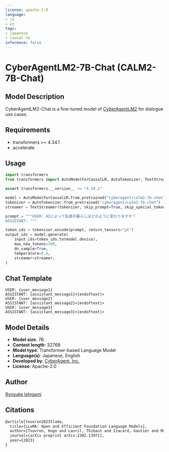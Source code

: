 ```yaml
---
license: apache-2.0
language:
- ja
- en
tags:
- japanese
- causal-lm
inference: false
---
```

# CyberAgentLM2-7B-Chat (CALM2-7B-Chat)

## Model Description

CyberAgentLM2-Chat is a fine-tuned model of [CyberAgentLM2](https://huggingface.co/cyberagent/calm2-7b) for dialogue use cases.

## Requirements
- transformers >= 4.34.1
- accelerate

## Usage

```python
import transformers
from transformers import AutoModelForCausalLM, AutoTokenizer, TextStreamer

assert transformers.__version__ >= "4.34.1"

model = AutoModelForCausalLM.from_pretrained("cyberagent/calm2-7b-chat", device_map="auto", torch_dtype="auto")
tokenizer = AutoTokenizer.from_pretrained("cyberagent/calm2-7b-chat")
streamer = TextStreamer(tokenizer, skip_prompt=True, skip_special_tokens=True)

prompt = """USER: AIによって私達の暮らしはどのように変わりますか？
ASSISTANT: """

token_ids = tokenizer.encode(prompt, return_tensors="pt")
output_ids = model.generate(
    input_ids=token_ids.to(model.device),
    max_new_tokens=300,
    do_sample=True,
    temperature=0.8,
    streamer=streamer,
)
```

## Chat Template
```
USER: {user_message1}
ASSISTANT: {assistant_message1}<|endoftext|>
USER: {user_message2}
ASSISTANT: {assistant_message2}<|endoftext|>
USER: {user_message3}
ASSISTANT: {assistant_message3}<|endoftext|>
```

## Model Details

* **Model size**: 7B
* **Context length**: 32768
* **Model type**: Transformer-based Language Model
* **Language(s)**: Japanese, English
* **Developed by**: [CyberAgent, Inc.](https://www.cyberagent.co.jp/)
* **License**: Apache-2.0

## Author

[Ryosuke Ishigami](https://huggingface.co/rishigami)

## Citations
```tex
@article{touvron2023llama,
  title={LLaMA: Open and Efficient Foundation Language Models},
  author={Touvron, Hugo and Lavril, Thibaut and Izacard, Gautier and Martinet, Xavier and Lachaux, Marie-Anne and Lacroix, Timoth{\'e}e and Rozi{\`e}re, Baptiste and Goyal, Naman and Hambro, Eric and Azhar, Faisal and Rodriguez, Aurelien and Joulin, Armand and Grave, Edouard and Lample, Guillaume},
  journal={arXiv preprint arXiv:2302.13971},
  year={2023}
}
```